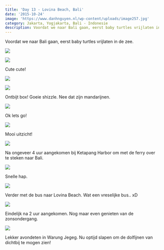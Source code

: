 ```yaml
---
title: 'Day 13 - Lovina Beach, Bali'
date: '2015-10-24'
image: 'https://www.danhnguyen.nl/wp-content/uploads/image257.jpg'
category: Jakarta, Yogjakarta, Bali - Indonesie
description: Voordat we naar Bali gaan, eerst baby turtles vrijlaten in de zee. Cute cute...
---
```


Voordat we naar Bali gaan, eerst baby turtles vrijlaten in de zee.

![](https://www.danhnguyen.nl/wp-content/uploads/image247-1024x576.jpg)

![](https://www.danhnguyen.nl/wp-content/uploads/image248-1024x576.jpg)

Cute cute!

![](https://www.danhnguyen.nl/wp-content/uploads/image249-1024x576.jpg)

![](https://www.danhnguyen.nl/wp-content/uploads/image250-1024x576.jpg)

Ontbijt box! Goeie shizzle. Nee dat zijn mandarijnen.

![](https://www.danhnguyen.nl/wp-content/uploads/image251-1024x576.jpg)

Ok lets go!

![](https://www.danhnguyen.nl/wp-content/uploads/image253-1024x576.jpg)

Mooi uitzicht!

![](https://www.danhnguyen.nl/wp-content/uploads/image254-1024x576.jpg)

Na ongeveer 4 uur aangekomen bij Ketapang Harbor om met de ferry over te steken naar Bali.

![](https://www.danhnguyen.nl/wp-content/uploads/image255-1024x576.jpg)

Snelle hap.

![](https://www.danhnguyen.nl/wp-content/uploads/image256-1024x576.jpg)

Verder met de bus naar Lovina Beach. Wat een vreselijke bus.. xD

![](https://www.danhnguyen.nl/wp-content/uploads/image257-1024x576.jpg)

Eindelijk na 2 uur aangekomen. Nog maar even genieten van de zonsondergang.

![](https://www.danhnguyen.nl/wp-content/uploads/image272-1024x576.jpg)

Lekker avondeten in Warung Jegeg.
Nu optijd slapen om de dolfijnen van dichtbij te mogen zien!
